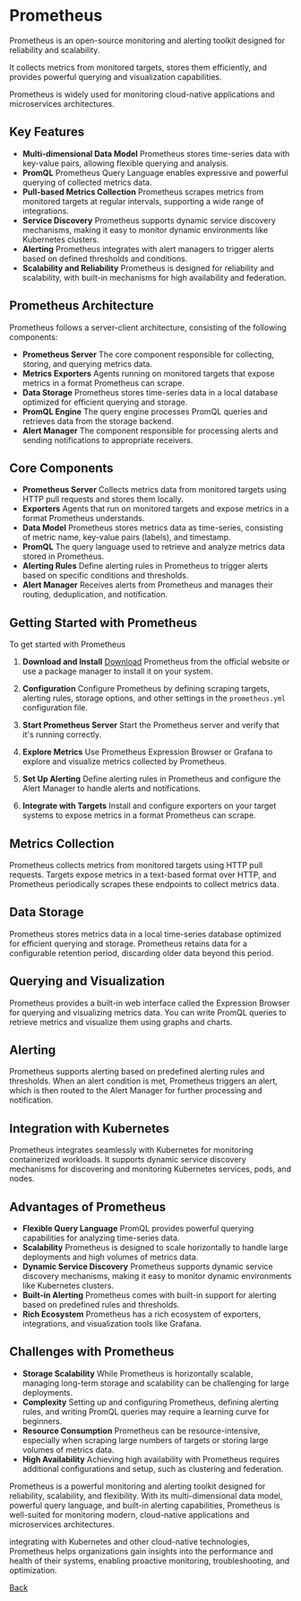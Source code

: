 # Prometheus

Prometheus is an open-source monitoring and alerting toolkit designed for reliability and scalability.

It collects metrics from monitored targets, stores them efficiently, and provides powerful querying and visualization capabilities.

Prometheus is widely used for monitoring cloud-native applications and microservices architectures.

## Key Features

- **Multi-dimensional Data Model** Prometheus stores time-series data with key-value pairs, allowing flexible querying and analysis.
- **PromQL** Prometheus Query Language enables expressive and powerful querying of collected metrics data.
- **Pull-based Metrics Collection** Prometheus scrapes metrics from monitored targets at regular intervals, supporting a wide range of integrations.
- **Service Discovery** Prometheus supports dynamic service discovery mechanisms, making it easy to monitor dynamic environments like Kubernetes clusters.
- **Alerting** Prometheus integrates with alert managers to trigger alerts based on defined thresholds and conditions.
- **Scalability and Reliability** Prometheus is designed for reliability and scalability, with built-in mechanisms for high availability and federation.

## Prometheus Architecture

Prometheus follows a server-client architecture, consisting of the following components:

- **Prometheus Server** The core component responsible for collecting, storing, and querying metrics data.
- **Metrics Exporters** Agents running on monitored targets that expose metrics in a format Prometheus can scrape.
- **Data Storage** Prometheus stores time-series data in a local database optimized for efficient querying and storage.
- **PromQL Engine** The query engine processes PromQL queries and retrieves data from the storage backend.
- **Alert Manager** The component responsible for processing alerts and sending notifications to appropriate receivers.

## Core Components

- **Prometheus Server** Collects metrics data from monitored targets using HTTP pull requests and stores them locally.
- **Exporters** Agents that run on monitored targets and expose metrics in a format Prometheus understands.
- **Data Model** Prometheus stores metrics data as time-series, consisting of metric name, key-value pairs (labels), and timestamp.
- **PromQL** The query language used to retrieve and analyze metrics data stored in Prometheus.
- **Alerting Rules** Define alerting rules in Prometheus to trigger alerts based on specific conditions and thresholds.
- **Alert Manager** Receives alerts from Prometheus and manages their routing, deduplication, and notification.

## Getting Started with Prometheus

To get started with Prometheus

1. **Download and Install** [Download](https://prometheus.io/download/) Prometheus from the official website or use a package manager to install it on your system.

2. **Configuration** Configure Prometheus by defining scraping targets, alerting rules, storage options, and other settings in the `prometheus.yml` configuration file.

3. **Start Prometheus Server** Start the Prometheus server and verify that it's running correctly.

4. **Explore Metrics** Use Prometheus Expression Browser or Grafana to explore and visualize metrics collected by Prometheus.

5. **Set Up Alerting** Define alerting rules in Prometheus and configure the Alert Manager to handle alerts and notifications.

6. **Integrate with Targets** Install and configure exporters on your target systems to expose metrics in a format Prometheus can scrape.

## Metrics Collection

Prometheus collects metrics from monitored targets using HTTP pull requests. Targets expose metrics in a text-based format over HTTP, and Prometheus periodically scrapes these endpoints to collect metrics data.

## Data Storage

Prometheus stores metrics data in a local time-series database optimized for efficient querying and storage. Prometheus retains data for a configurable retention period, discarding older data beyond this period.

## Querying and Visualization

Prometheus provides a built-in web interface called the Expression Browser for querying and visualizing metrics data. You can write PromQL queries to retrieve metrics and visualize them using graphs and charts.

## Alerting

Prometheus supports alerting based on predefined alerting rules and thresholds. When an alert condition is met, Prometheus triggers an alert, which is then routed to the Alert Manager for further processing and notification.

## Integration with Kubernetes

Prometheus integrates seamlessly with Kubernetes for monitoring containerized workloads. It supports dynamic service discovery mechanisms for discovering and monitoring Kubernetes services, pods, and nodes.

## Advantages of Prometheus

- **Flexible Query Language** PromQL provides powerful querying capabilities for analyzing time-series data.
- **Scalability** Prometheus is designed to scale horizontally to handle large deployments and high volumes of metrics data.
- **Dynamic Service Discovery** Prometheus supports dynamic service discovery mechanisms, making it easy to monitor dynamic environments like Kubernetes clusters.
- **Built-in Alerting** Prometheus comes with built-in support for alerting based on predefined rules and thresholds.
- **Rich Ecosystem** Prometheus has a rich ecosystem of exporters, integrations, and visualization tools like Grafana.

## Challenges with Prometheus

- **Storage Scalability** While Prometheus is horizontally scalable, managing long-term storage and scalability can be challenging for large deployments.
- **Complexity** Setting up and configuring Prometheus, defining alerting rules, and writing PromQL queries may require a learning curve for beginners.
- **Resource Consumption** Prometheus can be resource-intensive, especially when scraping large numbers of targets or storing large volumes of metrics data.
- **High Availability** Achieving high availability with Prometheus requires additional configurations and setup, such as clustering and federation.

Prometheus is a powerful monitoring and alerting toolkit designed for reliability, scalability, and flexibility. With its multi-dimensional data model, powerful query language, and built-in alerting capabilities, Prometheus is well-suited for monitoring modern, cloud-native applications and microservices architectures.

integrating with Kubernetes and other cloud-native technologies, Prometheus helps organizations gain insights into the performance and health of their systems, enabling proactive monitoring, troubleshooting, and optimization.

[Back](../tools.md)